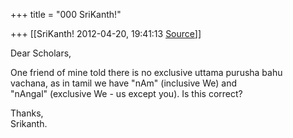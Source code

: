 +++
title = "000 SriKanth!"

+++
[[SriKanth!	2012-04-20, 19:41:13 [Source](https://groups.google.com/g/samskrita/c/hTAU8fSIPVg)]]



Dear Scholars,  
  
One friend of mine told there is no exclusive uttama purusha bahu  
vachana, as in tamil we have "nAm" (inclusive We) and  
"nAngal" (exclusive We - us except you). Is this correct?  
  
Thanks,  
Srikanth.


